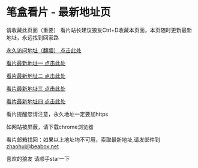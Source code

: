 # 笔盒看片 - 最新地址页

请收藏此页面（重要）
看片站长建议狼友Ctrl+D收藏本页面，本页随时更新最新地址，永远找到回家路

[永久访问地址（翻牆） 点击此处](https://beabox.net/)

[看片最新地址一 点击此处](https://bhb1k8z5d3r3.shop)

[看片最新地址二 点击此处](https://bht5k0r6j0t9.shop)

[看片最新地址三 点击此处](https://bhf6k9e7z9u5.shop)

[看片最新地址四 点击此处](https://bhe3v9b3g6f9.shop)

看片提醒您请注意，永久地址一定要加https

如网站被屏蔽，请下载chrome浏览器

看片邮箱找回：如果以上地址均不可用，索取最新地址,请发邮件到 zhaohui@beabox.net

喜欢的狼友 请顺手star一下